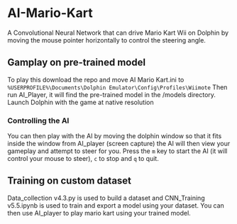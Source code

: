 # AI-Mario-Kart
A Convolutional Neural Network that can drive Mario Kart Wii on Dolphin by moving the mouse pointer horizontally to control the steering angle.

## Gamplay on pre-trained model
To play this download the repo and move AI Mario Kart.ini to ```%USERPROFILE%\Documents\Dolphin Emulator\Config\Profiles\Wiimote``` Then run AI_Player, it will find the pre-trained model in the /models directory. Launch Dolphin with the game at native resolution

### Controlling the AI
You can then play with the AI by moving the dolphin window so that it fits inside the window from AI_player (screen capture) the AI will then view your gameplay and attempt to steer for you. Press the ```m``` key to start the AI (it will control your mouse to steer), ```c``` to stop and ```q``` to quit.

## Training on custom dataset
Data_collection v4.3.py is used to build a dataset and CNN_Training v5.5.ipynb is used to train and export a model using your dataset. You can then use AI_player to play mario kart using your trained model.

